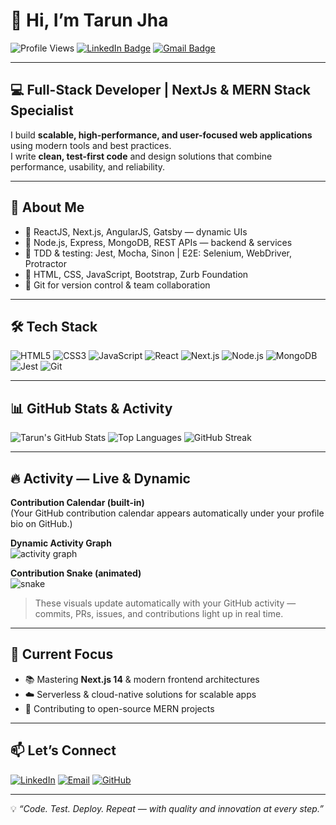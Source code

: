 # 👋 Hi, I’m Tarun Jha

![Profile Views](https://komarev.com/ghpvc/?username=tarunkumarjha&label=Profile%20Views&color=0e75b6&style=flat)
[![LinkedIn Badge](https://img.shields.io/badge/-Tarun%20Kumar%20Jha-blue?style=flat&logo=Linkedin&logoColor=white)](https://linkedin.com/in/tarunkumarjha)
[![Gmail Badge](https://img.shields.io/badge/-tarunjhajee@gmail.com-c14438?style=flat&logo=Gmail&logoColor=white)](mailto:tarunjhajee@gmail.com)

---

## 💻 Full-Stack Developer | NextJs & MERN Stack Specialist

I build **scalable, high-performance, and user-focused web applications** using modern tools and best practices.  
I write **clean, test-first code** and design solutions that combine performance, usability, and reliability.

---

## 🚀 About Me
- 🔹 ReactJS, Next.js, AngularJS, Gatsby — dynamic UIs  
- 🔹 Node.js, Express, MongoDB, REST APIs — backend & services  
- 🔹 TDD & testing: Jest, Mocha, Sinon | E2E: Selenium, WebDriver, Protractor  
- 🔹 HTML, CSS, JavaScript, Bootstrap, Zurb Foundation  
- 🔹 Git for version control & team collaboration

---

## 🛠 Tech Stack
![HTML5](https://img.shields.io/badge/-HTML5-E34F26?logo=html5&logoColor=fff)
![CSS3](https://img.shields.io/badge/-CSS3-1572B6?logo=css3&logoColor=fff)
![JavaScript](https://img.shields.io/badge/-JavaScript-F7DF1E?logo=javascript&logoColor=000)
![React](https://img.shields.io/badge/-React-61DAFB?logo=react&logoColor=000)
![Next.js](https://img.shields.io/badge/-Next.js-000?logo=nextdotjs&logoColor=fff)
![Node.js](https://img.shields.io/badge/-Node.js-339933?logo=node.js&logoColor=fff)
![MongoDB](https://img.shields.io/badge/-MongoDB-47A248?logo=mongodb&logoColor=fff)
![Jest](https://img.shields.io/badge/-Jest-C21325?logo=jest&logoColor=fff)
![Git](https://img.shields.io/badge/-Git-F05032?logo=git&logoColor=fff)

---

## 📊 GitHub Stats & Activity

<!-- GitHub Stats Cards -->
![Tarun's GitHub Stats](https://github-readme-stats.vercel.app/api?username=tarunkumarjha&show_icons=true&theme=tokyonight)
![Top Languages](https://github-readme-stats.vercel.app/api/top-langs/?username=tarunkumarjha&layout=compact&theme=tokyonight)
![GitHub Streak](https://github-readme-streak-stats.herokuapp.com/?user=tarunkumarjha&theme=tokyonight)

---

## 🔥 Activity — Live & Dynamic

**Contribution Calendar (built-in)**  
(Your GitHub contribution calendar appears automatically under your profile bio on GitHub.)

**Dynamic Activity Graph**  
![activity graph](https://activity-graph.herokuapp.com/graph?username=tarunkumarjha&theme=react-dark&hide_border=true)

**Contribution Snake (animated)**  
![snake](https://raw.githubusercontent.com/Platane/snk/master/snake.svg?username=tarunkumarjha)

> These visuals update automatically with your GitHub activity — commits, PRs, issues, and contributions light up in real time.

---

## 🌱 Current Focus
- 📚 Mastering **Next.js 14** & modern frontend architectures  
- ☁️ Serverless & cloud-native solutions for scalable apps  
- 🤝 Contributing to open-source MERN projects

---

## 📫 Let’s Connect
[![LinkedIn](https://img.shields.io/badge/-LinkedIn-0e76a8?style=flat&logo=linkedin&logoColor=white)](https://linkedin.com/in/tarunkumarjha)
[![Email](https://img.shields.io/badge/-Email-c14438?style=flat&logo=Gmail&logoColor=white)](mailto:tarunjhajee@gmail.com)
[![GitHub](https://img.shields.io/badge/-GitHub-181717?style=flat&logo=github&logoColor=white)](https://github.com/tarunkumarjha)

---

💡 *“Code. Test. Deploy. Repeat — with quality and innovation at every step.”*
